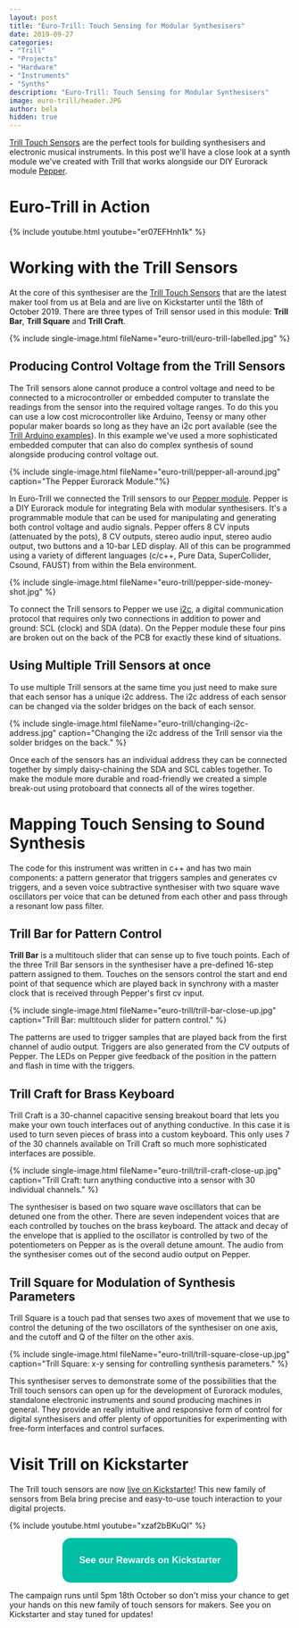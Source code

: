 ```yaml
---
layout: post
title: "Euro-Trill: Touch Sensing for Modular Synthesisers"
date: 2019-09-27
categories:
- "Trill"
- "Projects"
- "Hardware"
- "Instruments"
- "Synths"
description: "Euro-Trill: Touch Sensing for Modular Synthesisers"
image: euro-trill/header.JPG
author: bela
hidden: true
---
```


[Trill Touch Sensors](https://www.kickstarter.com/projects/423153472/trill-touch-sensing-for-makers) are the perfect tools for building synthesisers and electronic musical instruments. In this post we'll have a close look at a synth module we've created with Trill that works alongside our DIY Eurorack module [Pepper](https://github.com/BelaPlatform/bela-pepper/wiki).

# Euro-Trill in Action

{% include youtube.html youtube="er07EFHnh1k" %}


# Working with the Trill Sensors

At the core of this synthesiser are the [Trill Touch Sensors](https://www.kickstarter.com/projects/423153472/trill-touch-sensing-for-makers) that are the latest maker tool from us at Bela and are live on Kickstarter until the 18th of October 2019. There are three types of Trill sensor used in this module: **Trill Bar**, **Trill Square** and **Trill Craft**.

{% include single-image.html fileName="euro-trill/euro-trill-labelled.jpg" %}

## Producing Control Voltage from the Trill Sensors

The Trill sensors alone cannot produce a control voltage and need to be connected to a microcontroller or embedded computer to translate the readings from the sensor into the required voltage ranges. To do this you can use a low cost microcontroller like Arduino, Teensy or many other popular maker boards so long as they have an i2c port available (see the [Trill Arduino examples](https://github.com/BelaPlatform/Trill/tree/master/examples)). In this example we've used a more sophisticated embedded computer that can also do complex synthesis of sound alongside producing control voltage out.

{% include single-image.html fileName="euro-trill/pepper-all-around.jpg" caption="The Pepper Eurorack Module."%}


In Euro-Trill we connected the Trill sensors to our [Pepper module](https://github.com/BelaPlatform/bela-pepper/wiki).
Pepper is a DIY Eurorack module for integrating Bela with modular synthesisers. It's a programmable module that can be used for manipulating and generating both control voltage and audio signals.
Pepper offers 8 CV inputs (attenuated by the pots), 8 CV outputs, stereo audio input, stereo audio output, two buttons and a 10-bar LED display. All of this can be programmed using a variety of different languages (c/c++, Pure Data, SuperCollider, Csound, FAUST) from within the Bela environment.

{% include single-image.html fileName="euro-trill/pepper-side-money-shot.jpg" %}

To connect the Trill sensors to Pepper we use [i2c](https://learn.sparkfun.com/tutorials/i2c/all), a digital communication protocol that requires only two connections in addition to power and ground: SCL (clock) and SDA (data). On the Pepper module these four pins are broken out on the back of the PCB for exactly these kind of situations.

## Using Multiple Trill Sensors at once

To use multiple Trill sensors at the same time you just need to make sure that each sensor has a unique i2c address. The i2c address of each sensor can be changed via the solder bridges on the back of each sensor.

{% include single-image.html fileName="euro-trill/changing-i2c-address.jpg" caption="Changing the i2c address of the Trill sensor via the solder bridges on the back." %}

Once each of the sensors has an individual address they can be connected together by simply daisy-chaining the SDA and SCL cables together. To make the module more durable and road-friendly we created a simple break-out using protoboard that connects all of the wires together.


# Mapping Touch Sensing to Sound Synthesis

The code for this instrument was written in c++ and has two main components: a pattern generator that triggers samples and generates cv triggers, and a seven voice subtractive synthesiser with two square wave oscillators per voice that can be detuned from each other and pass through a resonant low pass filter.

## Trill Bar for Pattern Control

**Trill Bar** is a multitouch slider that can sense up to five touch points. Each of the three Trill Bar sensors in the synthesiser have a pre-defined 16-step pattern assigned to them. Touches on the sensors control the start and end point of that sequence which are played back in synchrony with a master clock that is received through Pepper's first cv input.

{% include single-image.html fileName="euro-trill/trill-bar-close-up.jpg" caption="Trill Bar: multitouch slider for pattern control." %}

The patterns are used to trigger samples that are played back from the first channel of audio output. Triggers are also generated from the CV outputs of Pepper. The LEDs on Pepper give feedback of the position in the pattern and flash in time with the triggers.

## Trill Craft for Brass Keyboard

Trill Craft is a 30-channel capacitive sensing breakout board that lets you make your own touch interfaces out of anything conductive. In this case it is used to turn seven pieces of brass into a custom keyboard. This only uses 7 of the 30 channels available on Trill Craft so much more sophisticated interfaces are possible.

{% include single-image.html fileName="euro-trill/trill-craft-close-up.jpg" caption="Trill Craft: turn anything conductive into a sensor with 30 individual channels." %}

The synthesiser is based on two square wave oscillators that can be detuned one from the other. There are seven independent voices that are each controlled by touches on the brass keyboard.
The attack and decay of the envelope that is applied to the oscillator is controlled by two of the potentiometers on Pepper as is the overall detune amount. The audio from the synthesiser comes out of the second audio output on Pepper.

## Trill Square for Modulation of Synthesis Parameters

Trill Square is a touch pad that senses two axes of movement that we use to control the detuning of the two oscillators of the synthesiser on one axis, and the cutoff and Q of the filter on the other axis.

{% include single-image.html fileName="euro-trill/trill-square-close-up.jpg" caption="Trill Square: x-y sensing for controlling synthesis parameters." %}

This synthesiser serves to demonstrate some of the possibilities that the Trill touch sensors can open up for the development of Eurorack modules, standalone electronic instruments and sound producing machines in general. They provide an really intuitive and responsive form of control for digital synthesisers and offer plenty of opportunities for experimenting with free-form interfaces and control surfaces.

# Visit Trill on Kickstarter

The Trill touch sensors are now [live on Kickstarter](https://www.kickstarter.com/projects/423153472/trill-touch-sensing-for-makers)! This new family of sensors from Bela bring precise and easy-to-use touch interaction to your digital projects.

{% include youtube.html youtube="xzaf2bBKuQI" %}

<div style="text-align: center; margin-bottom: 10px;"><a href="https://www.kickstarter.com/projects/423153472/trill-touch-sensing-for-makers" name="Trill on Kickstarter"><button name="button" style="font-size: larger; font-weight: bold; cursor: pointer; color: #ffffff; padding: 30px; background-color: #00bea4; border-radius: 15px; border: 4px #00bea4;">See our Rewards on Kickstarter</button></a></div>

The campaign runs until 5pm 18th October so don't miss your chance to get your hands on this new family of touch sensors for makers. See you on Kickstarter and stay tuned for updates!
